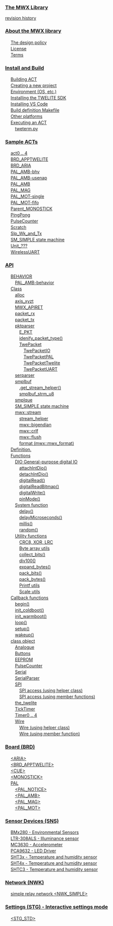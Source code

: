 
### [The MWX Library](content//README.md)

 [revision history](content//revisions.md) <br />

### [About the MWX library](content//about_mwx/README.md)

　 [The design policy](content//about_mwx/design_policy.md) <br />
　 [License](content//about_mwx/license.md) <br />
　 [Terms](content//about_mwx/terms.md) <br />

### [Install and Build](content//install_n_build/README.md)

　 [Building ACT](content//install_n_build/building-act.md) <br />
　 [Creating a new project](content//install_n_build/create_new_project.md) <br />
　 [Environment (OS, etc.)](content//install_n_build/environment.md) <br />
　 [Installing the TWELITE SDK](content//install_n_build/install_sdk.md) <br />
　 [Installing VS Code](content//install_n_build/install_vscode.md) <br />
　 [Build definition Makefile](content//install_n_build/makefile.md) <br />
　 [Other platforms](content//install_n_build/nopurattofmu.md) <br />
　 [Executing an ACT](content//install_n_build/runtheact/README.md) <br />
　　 [tweterm.py](content//install_n_build/runtheact/tweterm.py.md) <br />

### [Sample ACTs](content//act_samples/README.md)

　 [act0 .. 4](content//act_samples/act_opening.md) <br />
　 [BRD\_APPTWELITE](content//act_samples/brd_apptwelite.md) <br />
　 [BRD\_ARIA](content//act_samples/brd_aria.md) <br />
　 [PAL\_AMB-bhv](content//act_samples/pal_amb-behavior.md) <br />
　 [PAL\_AMB-usenap](content//act_samples/pal_amb-usenap.md) <br />
　 [PAL\_AMB](content//act_samples/pal_amb.md) <br />
　 [PAL\_MAG](content//act_samples/pal_mag.md) <br />
　 [PAL\_MOT-single](content//act_samples/pal_mot-oneshot.md) <br />
　 [PAL\_MOT-fifo](content//act_samples/pal_mot.md) <br />
　 [Parent\_MONOSTICK](content//act_samples/parent_monostick.md) <br />
　 [PingPong](content//act_samples/pingpong.md) <br />
　 [PulseCounter](content//act_samples/pulsecounter.md) <br />
　 [Scratch](content//act_samples/scratch.md) <br />
　 [Slp\_Wk\_and\_Tx](content//act_samples/slp_wk_and_tx.md) <br />
　 [SM\_SIMPLE state machine](content//act_samples/smsimple-suttomashin.md) <br />
　 [Unit\_???](content//act_samples/unit_acts.md) <br />
　 [WirelessUART](content//act_samples/wirelessuart.md) <br />

### [API](content//api-reference/README.md)

　 [BEHAVIOR](content//api-reference/behavior/README.md) <br />
　　 [PAL\_AMB-behavior](content//api-reference/behavior/pal_amb-behavior.md) <br />
　 [Class](content//api-reference/classes/README.md) <br />
　　 [alloc](content//api-reference/classes/alloc.md) <br />
　　 [axis\_xyzt](content//api-reference/classes/axis_xyzt.md) <br />
　　 [MWX\_APIRET](content//api-reference/classes/mwx_apiret.md) <br />
　　 [packet\_rx](content//api-reference/classes/packet_rx.md) <br />
　　 [packet\_tx](content//api-reference/classes/packet_tx.md) <br />
　　 [pktparser](content//api-reference/classes/pktparser/README.md) <br />
　　　 [E\_PKT](content//api-reference/classes/pktparser/e_pkt.md) <br />
　　　 [idenify\_packet\_type()](content//api-reference/classes/pktparser/idenify_packet_type.md) <br />
　　　 [TwePacket](content//api-reference/classes/pktparser/twepacket/README.md) <br />
　　　　 [TwePacketIO](content//api-reference/classes/pktparser/twepacket/twepacketio.md) <br />
　　　　 [TwePacketPAL](content//api-reference/classes/pktparser/twepacket/twepacketpal.md) <br />
　　　　 [TwePacketTwelite](content//api-reference/classes/pktparser/twepacket/twepackettwelite.md) <br />
　　　　 [TwePacketUART](content//api-reference/classes/pktparser/twepacket/twepacketuart.md) <br />
　　 [serparser](content//api-reference/classes/ser_parser.md) <br />
　　 [smplbuf](content//api-reference/classes/smplbuf/README.md) <br />
　　　 [.get\_stream\_helper()](content//api-reference/classes/smplbuf/get_stream_helper.md) <br />
　　　 [smplbuf\_strm\_u8](content//api-reference/classes/smplbuf/smplbuf_strm_u8.md) <br />
　　 [smplque](content//api-reference/classes/smplque.md) <br />
　　 [SM\_SIMPLE state machine](content//api-reference/classes/smsimple-suttomashin.md) <br />
　　 [mwx::stream](content//api-reference/classes/twe-stream/README.md) <br />
　　　 [stream\_helper](content//api-reference/classes/twe-stream/stream_helper.md) <br />
　　　 [mwx::bigendian](content//api-reference/classes/twe-stream/twe-bigendian.md) <br />
　　　 [mwx::crlf](content//api-reference/classes/twe-stream/twe-crlf.md) <br />
　　　 [mwx::flush](content//api-reference/classes/twe-stream/twe-flush.md) <br />
　　　 [format (mwx::mwx\_format)](content//api-reference/classes/twe-stream/twe-fmt.md) <br />
　 [Definition.](content//api-reference/defs.md) <br />
　 [Functions](content//api-reference/functions-1/README.md) <br />
　　 [DIO General-purpose digital IO](content//api-reference/functions-1/dio/README.md) <br />
　　　 [attachIntDio()](content//api-reference/functions-1/dio/attachintdio.md) <br />
　　　 [detachIntDio()](content//api-reference/functions-1/dio/detachintdio.md) <br />
　　　 [digitalRead()](content//api-reference/functions-1/dio/digitalread.md) <br />
　　　 [digitalReadBitmap()](content//api-reference/functions-1/dio/digitalreadbitmap.md) <br />
　　　 [digitalWrite()](content//api-reference/functions-1/dio/digitalwrite.md) <br />
　　　 [pinMode()](content//api-reference/functions-1/dio/pinmode.md) <br />
　　 [System function](content//api-reference/functions-1/systemfunc/README.md) <br />
　　　 [delay()](content//api-reference/functions-1/systemfunc/delay.md) <br />
　　　 [delayMicroseconds()](content//api-reference/functions-1/systemfunc/delaymicroseconds.md) <br />
　　　 [millis()](content//api-reference/functions-1/systemfunc/millis.md) <br />
　　　 [random()](content//api-reference/functions-1/systemfunc/random.md) <br />
　　 [Utility functions](content//api-reference/functions-1/utility/README.md) <br />
　　　 [CRC8, XOR, LRC](content//api-reference/functions-1/utility/aaa.md) <br />
　　　 [Byte array utils](content//api-reference/functions-1/utility/byte-array-utils.md) <br />
　　　 [collect\_bits()](content//api-reference/functions-1/utility/collect_bits.md) <br />
　　　 [div100()](content//api-reference/functions-1/utility/div100.md) <br />
　　　 [expand\_bytes()](content//api-reference/functions-1/utility/expand_bytes.md) <br />
　　　 [pack\_bits()](content//api-reference/functions-1/utility/pack_bits.md) <br />
　　　 [pack\_bytes()](content//api-reference/functions-1/utility/pack_bytes.md) <br />
　　　 [Printf utils](content//api-reference/functions-1/utility/printf-utils.md) <br />
　　　 [Scale utils](content//api-reference/functions-1/utility/scale-utils.md) <br />
　 [Callback functions](content//api-reference/functions/README.md) <br />
　　 [begin()](content//api-reference/functions/begin.md) <br />
　　 [init\_coldboot()](content//api-reference/functions/init_coldboot.md) <br />
　　 [init\_warmboot()](content//api-reference/functions/init_warmboot.md) <br />
　　 [loop()](content//api-reference/functions/loop.md) <br />
　　 [setup()](content//api-reference/functions/setup.md) <br />
　　 [wakeup()](content//api-reference/functions/wakeup.md) <br />
　 [class object](content//api-reference/predefined_objs/README.md) <br />
　　 [Analogue](content//api-reference/predefined_objs/analogue.md) <br />
　　 [Buttons](content//api-reference/predefined_objs/buttons.md) <br />
　　 [EEPROM](content//api-reference/predefined_objs/eeprom.md) <br />
　　 [PulseCounter](content//api-reference/predefined_objs/pulsecounter.md) <br />
　　 [Serial](content//api-reference/predefined_objs/serial.md) <br />
　　 [SerialParser](content//api-reference/predefined_objs/serialparser.md) <br />
　　 [SPI](content//api-reference/predefined_objs/spi/README.md) <br />
　　　 [SPI access (using helper class)](content//api-reference/predefined_objs/spi/spi-helperclass.md) <br />
　　　 [SPI access (using member functions)](content//api-reference/predefined_objs/spi/spi-member.md) <br />
　　 [the\_twelite](content//api-reference/predefined_objs/the_twelite.md) <br />
　　 [TickTimer](content//api-reference/predefined_objs/ticktimer.md) <br />
　　 [Timer0 .. 4](content//api-reference/predefined_objs/timers.md) <br />
　　 [Wire](content//api-reference/predefined_objs/wire/README.md) <br />
　　　 [Wire (using helper class)](content//api-reference/predefined_objs/wire/wire-helperclass.md) <br />
　　　 [Wire (using member function)](content//api-reference/predefined_objs/wire/wire-member.md) <br />

### [Board (BRD)](content//boards/README.md)

　 [\<ARIA>](content//boards/aria.md) <br />
　 [\<BRD\_APPTWELITE>](content//boards/brd_apptwelite.md) <br />
　 [\<CUE>](content//boards/cue.md) <br />
　 [\<MONOSTICK>](content//boards/less-than-monostick-greater-than.md) <br />
　 [PAL](content//boards/pal/README.md) <br />
　　 [&lt;PAL\_NOTICE&gt;](content//boards/pal/less-than-pal_notice-greater-than.md) <br />
　　 [\<PAL\_AMB>](content//boards/pal/pal_amb.md) <br />
　　 [\<PAL\_MAG>](content//boards/pal/pal_mag.md) <br />
　　 [\<PAL\_MOT>](content//boards/pal/pal_mot.md) <br />

### [Sensor Devices (SNS)](content//sensor_object/README.md)

　 [BMx280 - Environmental Sensors](content//sensor_object/bme280bmp280-sens.md) <br />
　 [LTR-308ALS - Illuminance sensor](content//sensor_object/ltr-308als.md) <br />
　 [MC3630 - Accelerometer](content//sensor_object/mc3630.md) <br />
　 [PCA9632 - LED Driver](content//sensor_object/pca9632-leddoraiba.md) <br />
　 [SHT3x - Temperature and humidity sensor](content//sensor_object/sht3x-sens.md) <br />
　 [SHT4x - Temperature and humidity sensor](content//sensor_object/sht4x.md) <br />
　 [SHTC3 - Temperature and humidity sensor](content//sensor_object/shtc3.md) <br />

### [Network (NWK)](content//networks/README.md)

　 [simple relay network \<NWK_SIMPLE>](content//networks/nwk_simple.md) <br />

### [Settings (STG) - Interactive settings mode](content//settings/README.md)

　 [\<STG\_STD>](content//settings/stg_std.md) <br />
